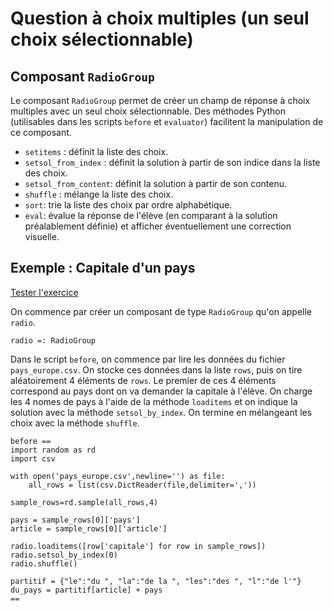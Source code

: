 # Question à choix multiples (un seul choix sélectionnable)

## Composant `RadioGroup`

Le composant `RadioGroup` permet de créer un champ de réponse à choix multiples avec un seul choix sélectionnable. Des méthodes Python (utilisables dans les scripts `before` et `evaluator`) facilitent la manipulation de ce composant.

  * `setitems` : définit la liste des choix.
  * `setsol_from_index` : définit la solution à partir de son indice dans la liste des choix.
  * `setsol_from_content`: définit la solution à partir de son contenu.
  * `shuffle` : mélange la liste des choix.
  * `sort`: trie la liste des choix par ordre alphabétique.
  * `eval`: évalue la réponse de l'élève (en comparant à la solution préalablement définie) et afficher éventuellement une correction visuelle.

## Exemple : Capitale d'un pays

[Tester l'exercice](https://pl.u-pem.fr/filebrowser/demo/6899/)

On commence par créer un composant de type `RadioGroup` qu'on appelle `radio`.

~~~
radio =: RadioGroup
~~~

Dans le script `before`, on commence par lire les données du fichier `pays_europe.csv`. On stocke ces données dans la liste `rows`, puis on tire aléatoirement 4 éléments de `rows`. Le premier de ces 4 éléments correspond au pays dont on va demander la capitale à  l'élève. On charge les 4 nomes de pays à l'aide de la méthode `loaditems` et on indique la solution avec la méthode `setsol_by_index`. On termine en mélangeant les choix avec la méthode `shuffle`.

~~~
before ==
import random as rd
import csv

with open('pays_europe.csv',newline='') as file:
    all_rows = list(csv.DictReader(file,delimiter=','))
    
sample_rows=rd.sample(all_rows,4)

pays = sample_rows[0]['pays']
article = sample_rows[0]['article']

radio.loaditems([row['capitale'] for row in sample_rows])
radio.setsol_by_index(0)
radio.shuffle()

partitif = {"le":"du ", "la":"de la ", "les":"des ", "l":"de l'"}
du_pays = partitif[article] + pays
==
~~~
